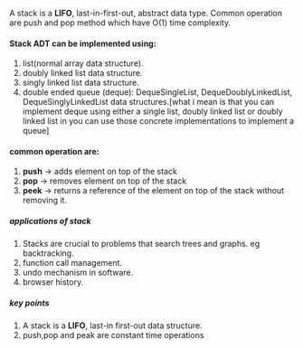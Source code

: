 A stack is a **LIFO**, last-in-first-out, abstract data type.
Common operation are push and pop method which have O(1) time complexity.

#### Stack ADT can be implemented using:
1. list(normal array data structure).
2. doubly linked list data structure.
3. singly linked list data structure.
4. double ended queue (deque): DequeSingleList, DequeDoublyLinkedList, DequeSinglyLinkedList data structures.[what i mean is that you can implement deque using either a single list, doubly linked list or doubly linked list in you can use those concrete implementations to implement a queue]

#### common operation are:
1. **push** -> adds element on top of the stack
2. **pop** -> removes element on top of the stack
3. **peek** -> returns a reference of the element on top of the stack without removing it.


##### applications of stack 
 1. Stacks are crucial to problems that search trees and graphs. eg backtracking.
 2. function call management.
 3. undo mechanism in software.
 4. browser history.

##### key points
1. A stack is a **LIFO**, last-in first-out data structure.
2. push,pop and peak are constant time operations